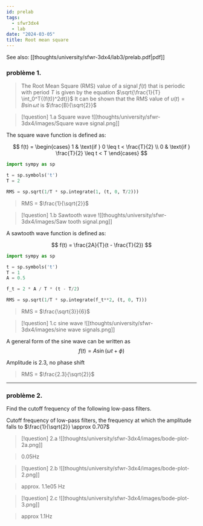 ```yaml
---
id: prelab
tags:
  - sfwr3dx4
  - lab
date: "2024-03-05"
title: Root mean square
---
```

See also: [[thoughts/university/sfwr-3dx4/lab3/prelab.pdf|pdf]]
### problème 1.

> The Root Mean Square (RMS) value of a signal $f(t)$ that is periodic with period $T$ is given by the equation $\sqrt{\frac{1}{T} \int_0^T{(f(t))^2dt}}$
> It can be shown that the RMS value of $u(t) = B \sin{\omega t}$ is $\frac{B}{\sqrt{2}}$

> [!question] 1.a
> Square wave
> ![[thoughts/university/sfwr-3dx4/images/Square wave signal.png]]

The square wave function is defined as:

$$
f(t) = \begin{cases}
1 & \text{if } 0 \leq t < \frac{T}{2} \\
0 & \text{if } \frac{T}{2} \leq t < T
\end{cases}
$$
```python
import sympy as sp

t = sp.symbols('t')
T = 2

RMS = sp.sqrt(1/T * sp.integrate(1, (t, 0, T/2)))
```

> RMS = $\frac{1}{\sqrt{2}}$


> [!question] 1.b
> Sawtooth wave
> ![[thoughts/university/sfwr-3dx4/images/Saw tooth signal.png]]

A sawtooth wave function is defined as:

$$
f(t) = \frac{2A}{T}(t - \frac{T}{2})
$$
```python
import sympy as sp

t = sp.symbols('t')
T = 1
A = 0.5

f_t = 2 * A / T * (t - T/2)

RMS = sp.sqrt(1/T * sp.integrate(f_t**2, (t, 0, T)))
```

> RMS = $\frac{\sqrt{3}}{6}$


> [!question] 1.c
> sine wave
> ![[thoughts/university/sfwr-3dx4/images/sine wave signals.png]]

A general form of the sine wave can be written as
$$
f(t) = A \sin(\omega t + \phi)
$$

Amplitude is 2.3, no phase shift

> RMS = $\frac{2.3}{\sqrt{2}}$

---

### problème 2.

Find the cutoff frequency of the following low-pass filters.

Cutoff frequency of low-pass filters, the frequency at which the amplitude falls to $\frac{1}{\sqrt{2}} \approx 0.707$

> [!question] 2.a
> ![[thoughts/university/sfwr-3dx4/images/bode-plot-2a.png]]
>

> 0.05Hz

> [!question] 2.b
> ![[thoughts/university/sfwr-3dx4/images/bode-plot-2.png]]

> approx. 1.1e05 Hz

> [!question] 2.c
> ![[thoughts/university/sfwr-3dx4/images/bode-plot-3.png]]

> approx 1.1Hz